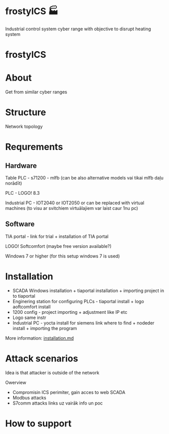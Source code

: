 # frostyICS &#127981;
Industrial control system cyber range with objective to disrupt heating system





# frostyICS

# About

Get from similar cyber ranges

# Structure

Network topology

# Requrements

## Hardware

Table PLC - s71200 - mlfb (can be also alternative models vai tikai mlfb daļu norādīt)

PLC - LOGO! 8.3

Industrial PC - IOT2040 or IOT2050 or can be replaced with virtual machines (to visu ar svitchiem virtuālajiem var laist caur 1nu pc)

## Software

TIA portal - link for trial + installation of TIA portal 

LOGO! Softcomfort (maybe free version available?)

Windows 7 or higher (for this setup windows 7 is used)

# Installation

-  SCADA Windows installation + tiaportal installation + importing project in to tiaportal
- Enginering station for configuring PLCs - tiaportal install + logo aoftcomfort install
- 1200 config - project importing + adjustment like IP etc
- Logo same instr
- Industrial PC - yocta install for siemens link where to find + nodeder install + importing the program

More information:   [installation.md](./doc/installation.md) 

# Attack scenarios

Idea is that attacker is outside of the network 

Owerview

- Compromisin ICS perimiter, gain acces to web SCADA
- Modbus attacks
- S7comm attacks links uz vairāk info un poc

# How to support